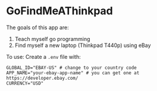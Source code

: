 # GoFindMeAThinkpad

The goals of this app are:
1. Teach myself go programming
2. Find myself a new laptop (Thinkpad T440p) using eBay

To use:
Create a `.env` file with:

```
GLOBAL_ID="EBAY-US" # change to your country code
APP_NAME="your-ebay-app-name" # you can get one at https://developer.ebay.com/
CURRENCY="USD"
```
